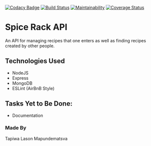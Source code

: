 [![Codacy Badge](https://api.codacy.com/project/badge/Grade/33272cbdec92454bb3a4335e533cabfe)](https://www.codacy.com/app/3V0L/spice-rack-api?utm_source=github.com&amp;utm_medium=referral&amp;utm_content=3V0L/spice-rack-api&amp;utm_campaign=Badge_Grade) [![Build Status](https://travis-ci.com/3V0L/spice-rack-api.svg?branch=develop)](https://travis-ci.com/3V0L/spice-rack-api) [![Maintainability](https://api.codeclimate.com/v1/badges/912876bfa551fa40d49a/maintainability)](https://codeclimate.com/github/3V0L/spice-rack-api/maintainability) [![Coverage Status](https://coveralls.io/repos/github/3V0L/spice-rack-api/badge.svg?branch=develop)](https://coveralls.io/github/3V0L/spice-rack-api?branch=develop)

# Spice Rack API
An API for managing recipes that one enters as well as finding recipes created by other people.

## Technologies Used
  - NodeJS
  - Express
  - MongoDB
  - ESLint (AirBnB Style)


## Tasks Yet to Be Done:
  - Documentation

### Made By
Tapiwa Lason Mapundematsva
